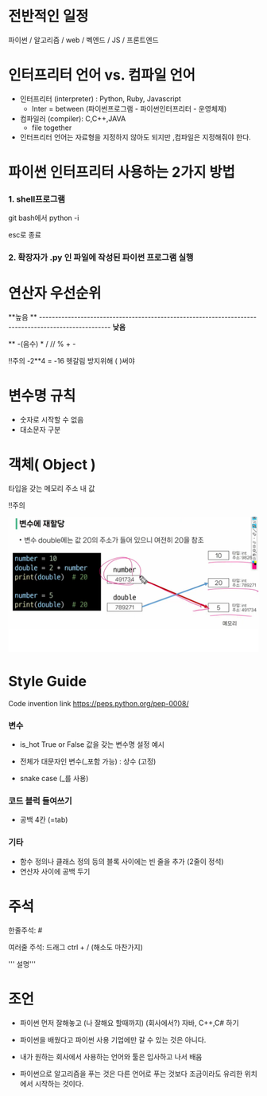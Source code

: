 # 전반적인 일정

파이썬 / 알고리즘 / web /  벡엔드 /  JS / 프론트엔드 





# 인터프리터 언어 vs.  컴파일 언어

* 인터프리터 (interpreter) : Python, Ruby, Javascript  
  * Inter = between (파이썬프로그램 - 파이썬인터프리터 - 운영체제)
* 컴파일러 (compiler): C,C++,JAVA
  * file together
* 인터프리터 언어는 자료형을 지정하지 않아도 되지만 ,컴파일은 지정해줘야 한다.





# 파이썬 인터프리터 사용하는 2가지 방법

### 1. shell프로그램

git bash에서 python -i 

esc로 종료

### 2. 확장자가 .py 인 파일에 작성된 파이썬 프로그램 실행





# 연산자 우선순위

**높음 ** ---------------------------------------------------------------------------------------------------- **낮음**

**                                         -(음수)                          * / // %                                        + -

!!주의   -2**4 =  -16    헷갈림 방지위해 ( )써야





# 변수명 규칙

* 숫자로 시작할 수 없음
* 대소문자 구분





# 객체( Object )

타입을 갖는 메모리 주소 내 값

!!주의

![text](./variable.png)

# Style Guide

Code invention link https://peps.python.org/pep-0008/

### 변수

* is_hot       True or False  값을 갖는 변수명 설정 예시

* 전체가 대문자인 변수(_포함 가능) : 상수 (고정)

* snake case (_를 사용)

### 코드 블럭 들여쓰기

* 공백 4칸 (=tab)

### 기타

* 함수 정의나 클래스 정의 등의 블록 사이에는 빈 줄을 추가 (2줄이 정석)
* 연산자 사이에 공백 두기





# 주석

한줄주석:  # 

여러줄 주석:  드래그 ctrl + /        (해소도 마찬가지)

''' 설명'''





# 조언

* 파이썬 먼저 잘해놓고 (나 잘해요 할때까지)  (회사에서?) 자바, C++,C# 하기

* 파이썬을 배웠다고 파이썬 사용 기업에만 갈 수 있는 것은 아니다.

* 내가 원하는 회사에서 사용하는 언어와 툴은 입사하고 나서 배움

* 파이썬으로 알고리즘을 푸는 것은 다른 언어로 푸는 것보다 조금이라도 유리한 위치에서 시작하는 것이다.

   

  

